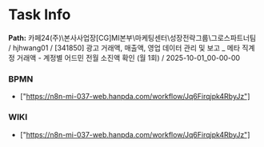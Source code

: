 # Task Info

**Path:** 카페24(주)\본사사업장\[CG]MI본부\마케팅센터\성장전략그룹\그로스파트너팀 / hjhwang01 / [341850] 광고 거래액, 매출액, 영업 데이터 관리 및 보고 _ 메타 직계정 거래액 - 계정별 어드민 전월 소진액 확인 (월 1회) / 2025-10-01_00-00-00

### BPMN
- ["https://n8n-mi-037-web.hanpda.com/workflow/Jq6Firqjpk4RbyJz"]

### WIKI
- ["https://n8n-mi-037-web.hanpda.com/workflow/Jq6Firqjpk4RbyJz"]

